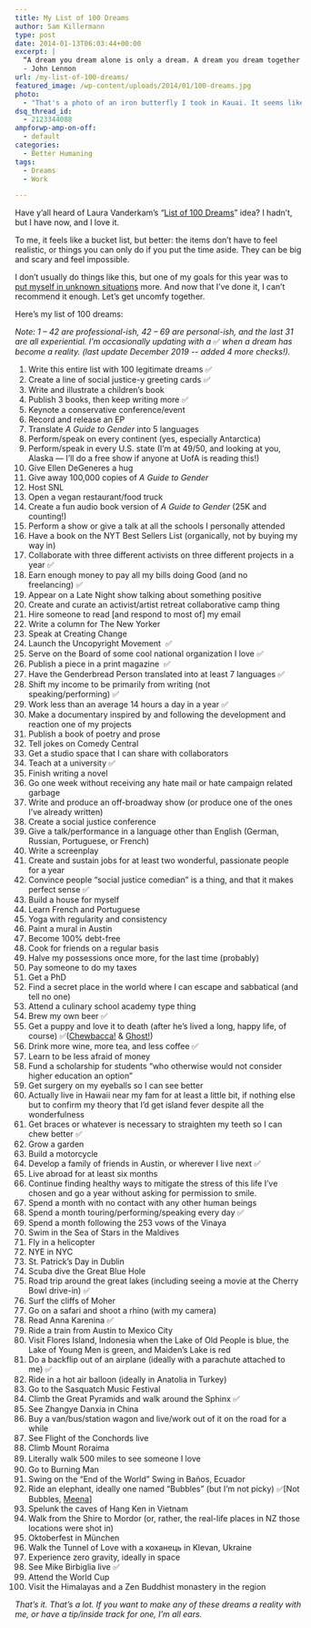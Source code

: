 ```yaml
---
title: My List of 100 Dreams
author: Sam Killermann
type: post
date: 2014-01-13T06:03:44+00:00
excerpt: |
  “A dream you dream alone is only a dream. A dream you dream together is reality.” 
  - John Lennon
url: /my-list-of-100-dreams/
featured_image: /wp-content/uploads/2014/01/100-dreams.jpg
photo:
  - "That's a photo of an iron butterfly I took in Kauai. It seems like something out of a dream, doesn't it?"
dsq_thread_id:
  - 2123344088
ampforwp-amp-on-off:
  - default
categories:
  - Better Humaning
tags:
  - Dreams
  - Work

---
```

Have y&#8217;all heard of Laura Vanderkam&#8217;s &#8220;<a rel="noopener" href="http://lauravanderkam.com/2010/10/100110-my-list-of-100-dreams/" target="_blank">List of 100 Dreams</a>&#8221; idea? I hadn&#8217;t, but I have now, and I love it. 

To me, it feels like a bucket list, but better: the items don&#8217;t have to feel realistic, or things you can only do if you put the time aside. They can be big and scary and feel impossible. 

I don&#8217;t usually do things like this, but one of my goals for this year was to <a rel="noopener" href="//new-years-resolutions-happy-world/" target="_blank">put myself in unknown situations</a> more. And now that I&#8217;ve done it, I can&#8217;t recommend it enough. Let&#8217;s get uncomfy together.

Here&#8217;s my list of 100 dreams:

_Note: 1 &#8211; 42 are professional-ish, 42 &#8211; 69 are personal-ish, and the last 31 are all experiential. I&#8217;m occasionally updating with a_ ✅ _when a dream has become a reality. (last update December 2019 -- added 4 more checks!)._

  1. Write this entire list with 100 legitimate dreams ✅
  2. Create a line of social justice-y greeting cards ✅
  3. Write and illustrate a children&#8217;s book
  4. Publish 3 books, then keep writing more ✅
  5. Keynote a conservative conference/event
  6. Record and release an EP
  7. Translate _A Guide to Gender_ into 5 languages
  8. Perform/speak on every continent (yes, especially Antarctica)
  9. Perform/speak in every U.S. state (I&#8217;m at 49/50, and looking at you, Alaska &#8212; I&#8217;ll do a free show if anyone at UofA is reading this!)
 10. Give Ellen DeGeneres a hug
 11. Give away 100,000 copies of _A Guide to Gender_
 12. Host SNL
 13. Open a vegan restaurant/food truck
 14. Create a fun audio book version of _A Guide to Gender_ (25K and counting!)
 15. Perform a show or give a talk at all the schools I personally attended
 16. Have a book on the NYT Best Sellers List (organically, not by buying my way in)
 17. Collaborate with three different activists on three different projects in a year ✅
 18. Earn enough money to pay all my bills doing Good (and no freelancing) ✅
 19. Appear on a Late Night show talking about something positive
 20. Create and curate an activist/artist retreat collaborative camp thing
 21. Hire someone to read [and respond to most of] my email
 22. Write a column for The New Yorker
 23. Speak at Creating Change
 24. Launch the Uncopyright Movement  ✅
 25. Serve on the Board of some cool national organization I love ✅
 26. Publish a piece in a print magazine  ✅
 27. Have the Genderbread Person translated into at least 7 languages ✅
 28. Shift my income to be primarily from writing (not speaking/performing) ✅
 29. Work less than an average 14 hours a day in a year ✅
 30. Make a documentary inspired by and following the development and reaction one of my projects
 31. Publish a book of poetry and prose
 32. Tell jokes on Comedy Central
 33. Get a studio space that I can share with collaborators
 34. Teach at a university ✅
 35. Finish writing a novel
 36. Go one week without receiving any hate mail or hate campaign related garbage
 37. Write and produce an off-broadway show (or produce one of the ones I&#8217;ve already written)
 38. Create a social justice conference
 39. Give a talk/performance in a language other than English (German, Russian, Portuguese, or French)
 40. Write a screenplay
 41. Create and sustain jobs for at least two wonderful, passionate people for a year
 42. Convince people &#8220;social justice comedian&#8221; is a thing, and that it makes perfect sense ✅
 43. Build a house for myself
 44. Learn French and Portuguese
 45. Yoga with regularity and consistency
 46. Paint a mural in Austin
 47. Become 100% debt-free
 48. Cook for friends on a regular basis
 49. Halve my possessions once more, for the last time (probably)
 50. Pay someone to do my taxes
 51. Get a PhD
 52. Find a secret place in the world where I can escape and sabbatical (and tell no one)
 53. Attend a culinary school academy type thing
 54. Brew my own beer ✅
 55. Get a puppy and love it to death (after he&#8217;s lived a long, happy life, of course) ✅([Chewbacca!][1] &amp; [Ghost!](https://www.instagram.com/p/BxiOHs4FiQ2/))
 56. Drink more wine, more tea, and less coffee ✅
 57. Learn to be less afraid of money
 58. Fund a scholarship for students &#8220;who otherwise would not consider higher education an option&#8221;
 59. Get surgery on my eyeballs so I can see better
 60. Actually live in Hawaii near my fam for at least a little bit, if nothing else but to confirm my theory that I&#8217;d get island fever despite all the wonderfulness
 61. Get braces or whatever is necessary to straighten my teeth so I can chew better ✅
 62. Grow a garden
 63. Build a motorcycle
 64. Develop a family of friends in Austin, or wherever I live next ✅
 65. Live abroad for at least six months
 66. Continue finding healthy ways to mitigate the stress of this life I&#8217;ve chosen and go a year without asking for permission to smile.
 67. Spend a month with no contact with any other human beings
 68. Spend a month touring/performing/speaking every day ✅
 69. Spend a month following the 253 vows of the Vinaya
 70. Swim in the Sea of Stars in the Maldives
 71. Fly in a helicopter
 72. NYE in NYC
 73. St. Patrick&#8217;s Day in Dublin
 74. Scuba dive the Great Blue Hole
 75. Road trip around the great lakes (including seeing a movie at the Cherry Bowl drive-in) ✅
 76. Surf the cliffs of Moher
 77. Go on a safari and shoot a rhino (with my camera)
 78. Read Anna Karenina ✅
 79. Ride a train from Austin to Mexico City
 80. Visit Flores Island, Indonesia when the Lake of Old People is blue, the Lake of Young Men is green, and Maiden&#8217;s Lake is red
 81. Do a backflip out of an airplane (ideally with a parachute attached to me) ✅
 82. Ride in a hot air balloon (ideally in Anatolia in Turkey)
 83. Go to the Sasquatch Music Festival
 84. Climb the Great Pyramids and walk around the Sphinx ✅
 85. See Zhangye Danxia in China
 86. Buy a van/bus/station wagon and live/work out of it on the road for a while
 87. See Flight of the Conchords live
 88. Climb Mount Roraima
 89. <span style="line-height: 1.5em;">Literally walk 500 miles to see someone I love</span>
 90. Go to Burning Man
 91. Swing on the &#8220;End of the World&#8221; Swing in Baños, Ecuador
 92. Ride an elephant, ideally one named &#8220;Bubbles&#8221; (but I&#8217;m not picky) ✅[Not Bubbles, [Meena][2]]
 93. Spelunk the caves of Hang Ken in Vietnam
 94. Walk from the Shire to Mordor (or, rather, the real-life places in NZ those locations were shot in)
 95. Oktoberfest in München
 96. Walk the Tunnel of Love with a коханець in Klevan, Ukraine
 97. Experience zero gravity, ideally in space
 98. See Mike Birbiglia live ✅
 99. Attend the World Cup
1.   Visit the Himalayas and a Zen Buddhist monastery in the region

_That&#8217;s it. That&#8217;s a lot. If you want to make any of these dreams a reality with me, or have a tip/inside track for one, I&#8217;m all ears._

 [1]: https://www.instagram.com/p/BkgEtu2no8W/
 [2]: https://www.instagram.com/p/6UQT31FHjX/